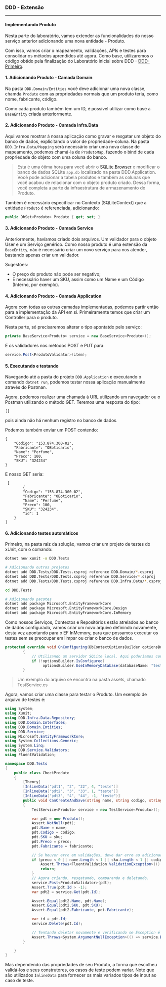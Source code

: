 ### DDD - Extensão

---

#### Implementando Produto

Nesta parte do laboratório, vamos extender as funcionalidades do nosso serviço anterior adicionando uma nova entidade - Produto.

Com isso, vamos criar o mapeamento, validações, APIs e testes para consolidar os métodos aprendidos até agora. Como base, utilizaremos o código obtido pela finalização do Laboratório inicial sobre DDD -  [DDD-Primeiro](DDD01.md).



#### 1. Adicionando Produto - Camada Domain

Na pasta `DDD.Domain/Entities` você deve adicionar uma nova classe, chamda `Produto` com as propriedades normais que um produto teria, como nome, fabricante, código.

Como cada produto também tem um ID, é possível utilizar como base a `BaseEntity` criada anteriormente.



#### 2. Adicionando Produto - Camada Infra.Data

Aqui vamos mostrar à nossa aplicação como gravar e resgatar um objeto do banco de dados, explicitando o valor de propriedade-coluna. Na pasta `DDD.Infra.Data/Mapping` será necessário criar uma nova classe de mapeamento, podemos chamá-la de `ProdutoMap`, fazendo o bind de cada propriedade do objeto com uma coluna do banco.

> Esta é uma ótima hora para você abrir o [SQLite Browser](https://sqlitebrowser.org/) e modificar o banco de dados SQLite `app.db` localizado na pasta DDD.Application. Você pode adicionar a tabela produtos e também as colunas que você acabou de relacionar com o objeto produto criado. Dessa forma, você completa a parte da infraestrutura de armazenamento do Produto.

Também é necessário especificar no Contexto (SQLiteContext) que a entidade `Produto` é referenciada, adicionando:

```c#
public DbSet<Produto> Produto { get; set; }
```



#### 3. Adicionando Produto - Camada Service

Anteriormente, havíamos criado dois arquivos. Um validador para o objeto User e um Serviço genérico. Como nosso produto é uma extensão da `BaseEntity`, não é necessário criar um novo serviço para nos atender, bastando apenas criar um validador.

Sugestões:

- O preço do produto não pode ser negativo;
- É necessário haver um SKU, assim como um Name e um Código (Interno, por exemplo).



#### 4. Adicionando Produto - Camada Application

Agora com todas as outras camadas implementadas, podemos partir então para a implementação da API em si. Primeiramente temos que criar um Controller para o produto.

Nesta parte, só precisaremos alterar o tipo apontatdo pelo serviço:

```c#
private BaseService<Produto> service = new BaseService<Produto>();
```

E os validadores nos métodos POST e PUT para:

```c#
service.Post<ProdutoValidator>(item);
```



#### 5. Executando e testando

Navegando até a pasta do projeto `DDD.Application` e executando o comando `dotnet run`, podemos testar nossa aplicação manualmente através do Postman.

Agora, podemos realizar uma chamada à URL utilizando um navegador ou o Postman utilizando o método GET. Teremos uma resposta do tipo:

```
[]
```

pois ainda não há nenhum registro no banco de dados.

Podemos também enviar um POST contendo:

```
{
	"Codigo": "153.874.300-02",
	"Fabricante": "OBoticario",
	"Name": "Perfume",
	"Preco": 100,
	"SKU": "324234"
}
```

E nosso GET seria:

```
 [
 		{
        "Codigo": "153.874.300-02",
        "Fabricante": "OBoticario",
        "Name": "Perfume",
        "Preco": 100,
        "SKU": "324234",
        "id": 1
    }
]
```



#### 6. Adicionando testes automáticos

Primeiro, na pasta raiz da solução, vamos criar um projeto de testes do xUnit, com o comando:

```sh
dotnet new xunit -o DDD.Tests

# Adicionando outros projetos
dotnet add DDD.Tests/DDD.Tests.csproj reference DDD.Domain/*.csproj
dotnet add DDD.Tests/DDD.Tests.csproj reference DDD.Service/*.csproj
dotnet add DDD.Tests/DDD.Tests.csproj reference DDD.Infra.Data/*.csproj

cd DDD.Tests

# Adicionando pacotes
dotnet add package Microsoft.EntityFrameworkCore
dotnet add package Microsoft.EntityFrameworkCore.Design
dotnet add package Microsoft.EntityFrameworkCore.InMemory
```

Como nossos Serviços, Contextos e Repositórios estão atrelados ao banco de dados configurado, vamos criar um novo arquivo definindo novamente, desta vez apontando para o EF InMemory, para que possamos executar os testes sem se preocupar em limpar ou criar o banco de dados.

```c#
protected override void OnConfiguring(DbContextOptionsBuilder optionsBuilder)
        {
            // Utilizando um servidor SQLite local. Aqui poderíamos configurar qualquer outro banco de dados.
            if (!optionsBuilder.IsConfigured)
                 optionsBuilder.UseInMemoryDatabase(databaseName: "test1");
        }

```

> Um exemplo do arquivo se encontra na pasta assets, chamado TestService.cs

Agora, vamos criar uma classe para testar o Produto. Um exemplo de arquivo de testes é:

```c#
using System;
using Xunit;
using DDD.Infra.Data.Repository;
using DDD.Domain.Interfaces;
using DDD.Domain.Entities;
using DDD.Service;
using Microsoft.EntityFrameworkCore;
using System.Collections.Generic;
using System.Linq;
using DDD.Service.Validators;
using FluentValidation;

namespace DDD.Tests
{
    public class CheckProduto
    {
      	[Theory]
        [InlineData("pdt1", "2", "22", 4, "teste")]
        [InlineData("pdt2", "3", "33", 1, "teste")]
        [InlineData("pdt3", "4", "44", -1, "teste")]
        public void CanCreateAndSave(string name, string codigo, string sku, double preco, string fabricante="")
        {
            TestService<Produto> service = new TestService<Produto>();

            var pdt = new Produto();
            Assert.NotNull(pdt);
            pdt.Name = name;
            pdt.Codigo = codigo;
            pdt.SKU = sku;
            pdt.Preco = preco;
            pdt.Fabricante = fabricante;

            // Se houver erro em validações, deve dar erro ao adicionar no banco.
            if (preco < 0 || name.Length < 1 || sku.Length < 1 || codigo.Length < 1 ) {
                Assert.Throws<FluentValidation.ValidationException>(() => service.Post<ProdutoValidator>(pdt));
                return;
            }
            // Agora criando, resgatando, comparando e deletando.
            service.Post<ProdutoValidator>(pdt);
            Assert.True(pdt.Id > -1);
            var pdt2 = service.Get(pdt.Id);

            Assert.Equal(pdt2.Name, pdt.Name);
            Assert.Equal(pdt2.SKU, pdt.SKU);
            Assert.Equal(pdt2.Fabricante, pdt.Fabricante);

            var id = pdt.Id;
            service.Delete(pdt.Id);

            // Tentando deletar novamente e verificando se Exception é gerada.
            Assert.Throws<System.ArgumentNullException>(() => service.Delete(id));
        }

    }
}
```

Mas dependendo das propriedades de seu Produto, a forma que escolheu validá-los e seus construtores, os casos de teste podem variar. Note que são utilizados `InlineData` para fornecer os mais variados tipos de input ao caso de teste.


